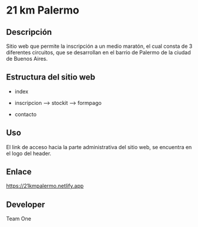 # 21 km Palermo

## Descripción

Sitio web que permite la inscripción a un medio maratón, el cual consta de 3 diferentes circuitos, que se desarrollan en el barrio de Palermo de la ciudad de Buenos Aires.

## Estructura del sitio web

- index

- inscripcion --> stockit --> formpago

- contacto

## Uso

El link de acceso hacia la parte administrativa del sitio web, se encuentra en el logo del header.

## Enlace

https://21kmpalermo.netlify.app

## Developer

Team One
